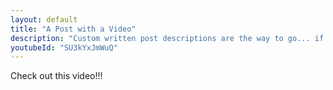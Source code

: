 ```yaml
---
layout: default
title: "A Post with a Video"
description: "Custom written post descriptions are the way to go... if you're not lazy."
youtubeId: "SU3kYxJmWuQ"
---
```

Check out this video!!!
